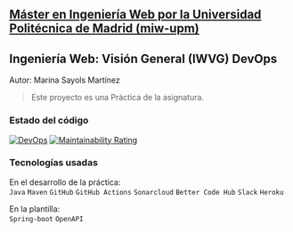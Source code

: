 ## [Máster en Ingeniería Web por la Universidad Politécnica de Madrid (miw-upm)](http://miw.etsisi.upm.es)
## Ingeniería Web: Visión General (IWVG) DevOps
Autor: Marina Sayols Martínez

> Este proyecto es una Práctica de la asignatura.


### Estado del código
[![DevOps](https://github.com/marinasayols/iwvg-devops-sayols-marina/actions/workflows/CI.yml/badge.svg)](https://github.com/marinasayols/iwvg-devops-sayols-marina/actions/workflows/CI.yml)
[![Maintainability Rating](https://sonarcloud.io/api/project_badges/measure?project=marinasayols_iwvg-devops-sayols-marina&metric=sqale_rating)](https://sonarcloud.io/dashboard?id=marinasayols_iwvg-devops-sayols-marina)

### Tecnologías usadas
En el desarrollo de la práctica:\
`Java` `Maven` `GitHub` `GitHub Actions` `Sonarcloud` `Better Code Hub` `Slack` `Heroku` 

En la plantilla:\
`Spring-boot` `OpenAPI`